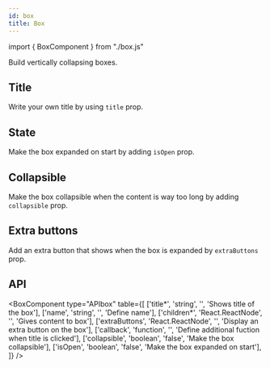 ```yaml
---
id: box
title: Box
---
```


import { BoxComponent } from "./box.js"

<p>Build vertically collapsing boxes.</p>

## Title

<p>Write your own title by using <code>title</code> prop.</p>
<BoxComponent type="example" />

## State

<p>Make the box expanded on start by adding <code>isOpen</code> prop.</p>
<BoxComponent type="open" />

## Collapsible

<p>Make the box collapsible when the content is way too long by adding <code>collapsible</code> prop.</p>
<BoxComponent type="collapsible" />

## Extra buttons

<p>Add an extra button that shows when the box is expanded by <code>extraButtons</code> prop.</p>
<BoxComponent type="extra" />

## API

<BoxComponent type="APIbox" table={[
    ['title*', 'string', '', 'Shows title of the box'],
    ['name', 'string', '', 'Define name'],
    ['children*', 'React.ReactNode', '', 'Gives content to box'],
    ['extraButtons', 'React.ReactNode', '', 'Display an extra button on the box'],
    ['callback', 'function', '', 'Define additional fuction when title is clicked'],
    ['collapsible', 'boolean', 'false', 'Make the box collapsible'],
    ['isOpen', 'boolean', 'false', 'Make the box expanded on start'],
]} />